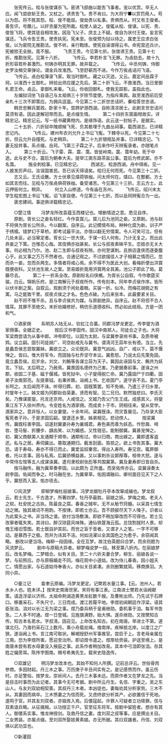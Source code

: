 <!-- { "loadSidebar": true } -->
　　张宪传云。桧与张俊谋杀飞。密诱飞部曲以能吿飞事者。宠以优赏。卒无人应。闻飞尝欲斩王贵。又杖之。诱贵吿飞。贵不肯曰。为大将宁■以赏罚用人。苟以为怨。将不胜其怨。桧、俊不能屈。俊劫贵以私事。贵惧而从。时又有王俊者。善吿讦。号鵰儿。以奸贪屡为宪所裁。桧使人谕之。俊辄从桧、俊谋。以宪、贵、俊皆飞将。使其徒自相攻发。因及飞父子。庶主上不疑。俊自为状付王俊。妄言宪谋还。飞兵令吿王贵。使贵执宪。宪未至。张俊预为狱以待之。属吏王应求白张俊。以为密院无推勘法。俊不听。亲行鞫炼。使宪自诬谓得云书。命宪营还兵计。宪被掠无全肤。竟不服。 
　　飞责王贵。今见第七折。张俊诱王贵。见第十七折。推勘张宪。见第十八折。 
　　飞传云。李若朴言飞无罪。为卨劾去。故十九折形容若朴甚激烈。何铸亦明其无罪。故并载之。 
　　飞传云。中丞何铸、侍御史罗汝楫交章弹论。谓金兵攻淮西。飞至舒蕲而不进。今作万俟卨诘问飞语。 
　　飞传云。卨白桧簿录飞家。取当时御札。藏之以灭迹。又云。嘉定间岳霖子珂。以淮西十五御札。辨验出师应援之先后。第二十折飞云。不救淮西。当日里御札君王命。卨云。拿御札来看。飞云。你收回御札。使我无踪影。盖指此也。 
　　左编狱词坐飞自语己与太祖俱三十岁除节度使。为指斥乘舆。敌至淮西前后受亲札十三次不即策应。为拥兵逗遛。今见第二十二折世忠诘奸。秦桧答世忠语。 
　　韩世忠解兵罢政。卧家十年。尝跨驴游西湖。自称淸凉居士。此剧言世忠诘问莫须有语。因此遂解冠带而去。是点缀生情。 
　　第二十四折东窗画柑故实。详精忠记。精忠记云。写一纸书藏黄柑内。是缘饰语。此云送一封帖子。是据实。 
　　二十五折、六折狱卒隗顺候飞死、负其骸埋于九曲丛祠事。载西湖志。已详精忠记内。 
　　飞传云。建州布衣刘允升上书讼飞寃。下棘寺以死。今见第二十七折。但云允升自撞死。与史稍异。 
　　第二十九折银瓶坠井事。已详精忠记。飞妻无投井事。系点缀。岳珂。飞第三子霖之子。后来作吁天辨寃录者。亦随笔点入。 
　　第三十折云。飞子雷、霖、震、霭。皆徙岭南。震、霭年幼。死于中途。此与史不合。震后为朝奉大夫。提举江南东路茶盐公事。霆后为修武郞。亦不名霭。 
　　施全刺桧事。已见精忠记。 
　　西湖志。桧游西湖。舟中得疾。见一人披发厉声曰。汝误国害民。吾已诉天得请矣。桧归无何而死。今见第三十二折。 
　　志又云。王氏设醮。方士伏章见熺荷铁枷。问太师何在。熺曰。在酆都。方士如其言而往。见桧与万俟卨俱荷铁枷。备受诸苦。今见第三十三折。志云方士。此云押衙何立。稍异。 
　　何立入山修道。今有庙在苏州。 
　　飞传云。绍兴末太学生程宏图上书讼飞寃。诏飞家自便。今见第三十七折。而以岳珂辨寃合为一出。 
　　褒忠建祠。事迹俱详载精忠记。 


　　○楚江情 
　　冯梦龙所改袁蕴玉西楼记也。增删情迹之意。悉见自序。 
　　原剧。胥长公之妾名轻红。今作袁寳儿。寳儿后为池同之妾。又原剧。池与赵不将俱为胥长公所杀。今以翻案。自序云。此记模情布局。种种化腐为新。训子严于绣襦。错梦幻于草桥。即考试最平淡。亦借以翻无穷情案。令人可笑可泣。但有几处未妥。必当窜定者。胥长公一世大侠。于谋一妇人何有。乃计无复之。而出此弃妾之下策。岂惟忍心哉。其伎俩亦拙甚矣。长公与叔夜素昧平生。恋妓亦无关大事。何必相为乃尔。池、赵二生即与叔夜有隙。亦何至谋刺。且旅店逢侠而遂委腹心乎。此又事之万万不然者也。合通记观之。不过欲描佳人才子相慕之情而已。忽而杀一妾。忽而杀两生。多情者将戒心焉。余不得不为医此大创。看梅折便出洪寳旣便收科。又伏池生故人之案。至易姬折竟用洪寳两全其美。池公子即此了局。葛藤尽去。 
　　第二十一折系全改。原剧标名曰侠槪。为胥长公自叙。今作歌筵买骏。白云。锦帆乐府。是江南解元于叔夜所作。传有刻本。同年李贞侯作序。皆所以伏半剧之案。自叙云。观剧须于闲处着眼。买骏一折。似冷。而梅花胡衕之有寓。马之能致千里。叔夜贞侯之才名。色色点破。为后来张本。此最要紧关目。 
　　赵不将不惟不杀。且与李贞侯共为媒。与原剧绝异。自序云。赵不将但不合人情耳。其罪不至绝交。末折劝婚修好。稍仿乐道德收科。然必如此结局。方是一团和气。 


　　○酒家佣 
　　系明苏人陆无从、钦虹江合藁。同郡冯梦龙更定。传李燮为酒家佣事。全据正史。 
　　按后汉书李固传。固汉中南郑人。司徒合之子也。大将军梁商尝请为从事中郞。冲帝即位。以固为太尉。与梁冀参录尙书事。及质帝被鸩。议立嗣。固引司徒胡广、司空赵戒先与冀书。谓淸河王蒜年长有德。当立。先是蠡吾侯志尝取冀妹。冀欲立之。众论旣异。冀意气凶凶。自广、戒以下。莫不慑惮之。皆曰。惟大将军令。而固独与杜乔坚守本议。冀愈怒。乃说太后先策免固。竟立蠡吾侯。后岁余。刘文、刘鲔等各谋立蒜为天子。冀因此诬固与文、鲔共为妖言。下狱。太后明之。乃赦焉。冀畏固名德终为己害。乃更据奏前事。遂诛之州郡。收固二子基、磁于偃城。皆死狱中。小子燮得脱亡命。冀乃露固尸于四衢。固弟子汝南郭亮。左提章钺。右秉斧踬。诣阙上书。乞收固尸。遂守丧不去。夏门亭长呵之。太后闻而不诛。听得归葬。初、固旣策罢。知不免祸。乃遣三子归乡里。时燮年十三。姊文姬为同郡赵伯英妻。贤而有智。见二兄归。默然独悲曰。李氏灭矣。乃豫谋匿燮。托言还京师。人咸信之。文姬乃吿父门生王成。成感其义。将燮乘江东下入徐州界内。令变姓名为酒家佣。而成卖卜于市。阴相往来。燮从受学。酒家异之。意非恒人。以女妻燮。十余年间。粱冀旣诛。而灾眚屡见。乃存录大臣寃死者子孙。于是求固后嗣。燮遂还乡里。姊弟相见。悲动傍人。 
　　按梁冀传。冀旣枉害李固。诏遂封冀妻孙寿为襄城君。寿色美而善为妖态。作愁眉、啼妆、堕马髻、折腰步、龋齿笑、以为媚惑。又性钳忌。能制御冀。冀甚宠惮之。初、冀父商献美人友通期于顺帝。通期有过。帝以归商。商出嫁之。冀即遣客盗还。私与之居。寿伺冀出。篡取通期归。截发刮面。笞掠之。欲上书吿其事。冀大恐。请于寿母。寿亦不得已而止。冀爱监奴秦宫。得出入寿所。寿见宫。辄屛御者。托以言事。因与私焉。后冀骄横益甚。又以事刺杀议郞邴尊。桓帝大怒。遂与中常侍左悺等五人成谋诛冀。遣司隶校尉张彪等共围冀第。冀及妻寿即日皆自杀。 
　　按马融传。融为冀草奏李固。以此颇为 正所羞。而吴佑传亦云。梁冀诬奏太尉李固。佑闻而争之。时马融在坐。为冀章草。佑因谓融曰。卿何面目见天下之人乎。冀怒而入室。佑亦径去。 


　　○风流梦 
　　即柳梦梅杜丽娘事。冯梦龙据牡丹亭本改窜成编也。梦龙叙云。若士先生。千古逸才。所著四梦。牡丹亭最胜。丽娘之妖。梦梅之痴。老夫人之软。杜安抚之古执。陈最良之腐。春香之贼牢。无不从觔节窍髓。以采其七情生动之微。独其塡词不用韵。不按律。即若士亦云。吾不顾捩尽天下人嗓子。识者以为此案头之书。非当场之谱。欲付当场敷演。即欲不稍加窜改而不可得也。若士见改窜者辄失笑。其诗曰。醉汉琼筵风味殊。通仙铁篴海云孤。总饶割就时人景。却愧王维旧雪图。若士旣自护其前。而世之盲于音者。又谓才人之笔。一字不可移动。是慕西子之极。而幷为讳其不洁。何如浣濯以全其国色之为愈乎。余窃闻其略。 删改以便当场。梅柳一段因缘。全在互梦。故沈伯英题曰合梦。而余则题为风流梦云。 
　　剧中与原稿大异者。柳梦梅说梦一段。移至第八折内。在丽娘梦后。改名梦梅。二梦暗合。似有关目。至二十六折夫妻合梦。柳生、丽娘各说一梦。与前照应。亦与原稿婚走不同。梅花观中小道姑。改为侍儿春香。因小姐夭亡。情愿出家。与石道姑侍奉香火。亦似关目紧凑。余则删繁就简。移商换羽。大同小异。 


　　○量江记 
　　畲聿云原编。冯梦龙更定。记樊若水量江事。【云。池州人。若水乡人也。姓未详。】按宋史南唐世家。宋将有事江表。江南进士樊若水诣阙献策。请造浮梁以济师。太祖命荆湖造黄黑龙舡数千艘。及曹彬出师。乃先试于石牌口。移置采石。不失尺寸。三日而成。渡江若履平地。李煜初闻朝廷作浮梁。语其臣张洎。洎对以长江无为梁之事。煜乃委兵柄于皇甫继勋。委机事于洎。每军书吿急。二人多不时通。煜一日登城。见旌旗满野。始大惧。遂杀继勋。又按樊知古传。知古本名若水。字叔淸。因召见。上命改名知古。初在南唐。举进士不第。遂谋北归。乃渔钓采石江上数月。乘小舟载丝绳。维南岸。疾棹抵北岸。以度江之广狭。遂诣阙上书。言江南可取状。解褐授舒州军事推官。尝启于上。言老母亲属在江南。恐为李煜所害。愿迎至治所。即诏煜令遣之。煜厚给赍装。护送至境上。是南唐未尝有若水母妻没入掖庭之事。此系作者稍加改易。其本中弓洎即张洎。存其姓之偏旁耳。陈抟字图南。赐号希夷先生。载宋史隐逸传。 


　　○双雄记 
　　明冯梦龙改本也。其始不知何人所撰。记前总评云。世俗骨肉参商。多因财起。丹三木之事。万历庚子辛丑间实有之。是记感愤而作。虽云伤时。亦足警俗。按梦龙。崇祯间人。去丹三木事未远。而原作者又在梦龙之先。当是目击时事而为此记者。其事今无可考据。剧中所云丹生。名信、字重之。吴之东山人。与友刘双幼相契善。其叔丹三木者。本凶徒也。妻每劝其分析家赀。三木不从。其妻因而病卒。三木愤妻之为信而死。又虑终欲分析其产。必欲置信于死地。遂鸣于官。幷其友刘双者。亦锻炼入焉。后倭寇起。许罪人可疑者立功赎罪。信与双素谙兵略。从征擒贼。以功授正千户。官至征东将军。按剧中留姓者。想亦有其人。御倭系实事。惟龙神授剑。及救丹信之妻。度刘双之叔等事。应是撰出关目。二女男装。亦属点缀。至刘双所娶妓黄素娘。亦无所据。其曰双雄者。丹信、刘双俱以武功显也。 


　　○新灌园 
